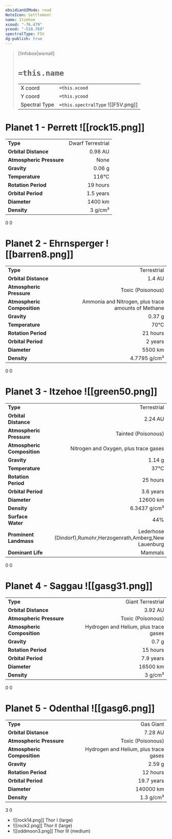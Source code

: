 ```yaml
---
obsidianUIMode: read
NoteIcon: Settlement
name: Itzehoe
xcood: "-76.479"
ycood: "-518.769"
spectralType: F5V
dg-publish: true
---
```

> [!infobox|wsmall]
> # `=this.name`
> | | |
> | - | - |
> | X coord | `=this.xcood` |
> | Y coord| `=this.ycood` |
> | Spectral Type | `=this.spectralType` ![[F5V.png]] |

# Planet 1 - Perrett ![[rock15.png]]
|                             |                           |
| --------------------------- | -------------------------:|
| **Type**                    |             Dwarf Terrestrial |
| **Orbital Distance**        |   0.98 AU |
| **Atmospheric Pressure**    |       None |
| **Gravity**                 |        0.06 g |
| **Temperature**             |    116°C |
| **Rotation Period**         |  19 hours |
| **Orbital Period** | 1.5 years |
| **Diameter**                |      1400 km | 
| **Density**                 |    3 g/cm³ |



0
0



# Planet 2 - Ehrnsperger ![[barren8.png]]
|                             |                           |
| --------------------------- | -------------------------:|
| **Type**                    |             Terrestrial |
| **Orbital Distance**        |   1.4 AU |
| **Atmospheric Pressure**    |       Toxic (Poisonous) |
| **Atmospheric Composition** |      Ammonia and Nitrogen, plus trace amounts of Methane |
| **Gravity**                 |        0.37 g |
| **Temperature**             |    70°C |
| **Rotation Period**         |  21 hours |
| **Orbital Period** | 2 years |
| **Diameter**                |      5500 km | 
| **Density**                 |    4.7795 g/cm³ |



0
0



# Planet 3 - Itzehoe ![[green50.png]]
|                             |                           |
| --------------------------- | -------------------------:|
| **Type**                    |             Terrestrial |
| **Orbital Distance**        |   2.24 AU |
| **Atmospheric Pressure**    |       Tainted (Poisonous) |
| **Atmospheric Composition** |      Nitrogen and Oxygen, plus trace gases |
| **Gravity**                 |        1.14 g |
| **Temperature**             |    37°C |
| **Rotation Period**         |  25 hours |
| **Orbital Period** | 3.6 years |
| **Diameter**                |      12600 km | 
| **Density**                 |    6.3437 g/cm³ |
| **Surface Water**           |           44% | 
| **Prominent Landmass**      |         Lederhose (Dindorf),Rumohr,Herzogenrath,Amberg,New Lauenburg | 
| **Dominant Life**           |         Mammals |



0
0



# Planet 4 - Saggau ![[gasg31.png]]
|                             |                           |
| --------------------------- | -------------------------:|
| **Type**                    |             Giant Terrestrial |
| **Orbital Distance**        |   3.92 AU |
| **Atmospheric Pressure**    |       Toxic (Poisonous) |
| **Atmospheric Composition** |      Hydrogen and Helium, plus trace gases |
| **Gravity**                 |        0.7 g |
| **Rotation Period**         |  15 hours |
| **Orbital Period** | 7.9 years |
| **Diameter**                |      16500 km | 
| **Density**                 |    3 g/cm³ |



0
0



# Planet 5 - Odenthal ![[gasg6.png]]
|                             |                           |
| --------------------------- | -------------------------:|
| **Type**                    |             Gas Giant |
| **Orbital Distance**        |   7.28 AU |
| **Atmospheric Pressure**    |       Toxic (Poisonous) |
| **Atmospheric Composition** |      Hydrogen and Helium, plus trace gases |
| **Gravity**                 |        2.59 g |
| **Rotation Period**         |  12 hours |
| **Orbital Period** | 19.7 years |
| **Diameter**                |      140000 km | 
| **Density**                 |    1.3 g/cm³ |



3
0

- ![[rock14.png]] Thor I (large)
- ![[rock2.png]] Thor II (large)
- ![[oddmoon3.png]] Thor III (medium)


